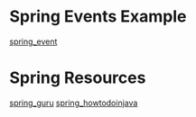 # Spring Events Example
[spring_event](https://www.logicbig.com/tutorials/spring-framework/spring-core/spring-events.html)

# Spring Resources
[spring_guru](https://springframework.guru/working-with-resources-in-spring/)
[spring_howtodoinjava](https://howtodoinjava.com/spring-core/spring-resource-loader-aware/)